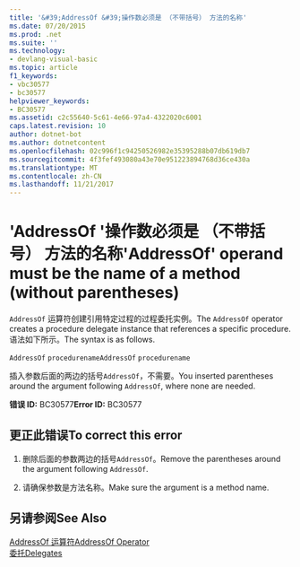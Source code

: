 ```yaml
---
title: '&#39;AddressOf &#39;操作数必须是 （不带括号） 方法的名称'
ms.date: 07/20/2015
ms.prod: .net
ms.suite: ''
ms.technology:
- devlang-visual-basic
ms.topic: article
f1_keywords:
- vbc30577
- bc30577
helpviewer_keywords:
- BC30577
ms.assetid: c2c55640-5c61-4e66-97a4-4322020c6001
caps.latest.revision: 10
author: dotnet-bot
ms.author: dotnetcontent
ms.openlocfilehash: 02c996f1c94250526982e35395288b07db619db7
ms.sourcegitcommit: 4f3fef493080a43e70e951223894768d36ce430a
ms.translationtype: MT
ms.contentlocale: zh-CN
ms.lasthandoff: 11/21/2017
---
```

# <a name="39addressof39-operand-must-be-the-name-of-a-method-without-parentheses"></a><span data-ttu-id="0e844-102">&#39;AddressOf &#39;操作数必须是 （不带括号） 方法的名称</span><span class="sxs-lookup"><span data-stu-id="0e844-102">&#39;AddressOf&#39; operand must be the name of a method (without parentheses)</span></span>
<span data-ttu-id="0e844-103">`AddressOf` 运算符创建引用特定过程的过程委托实例。</span><span class="sxs-lookup"><span data-stu-id="0e844-103">The `AddressOf` operator creates a procedure delegate instance that references a specific procedure.</span></span> <span data-ttu-id="0e844-104">语法如下所示。</span><span class="sxs-lookup"><span data-stu-id="0e844-104">The syntax is as follows.</span></span>  
  
 <span data-ttu-id="0e844-105">`AddressOf` `procedurename`</span><span class="sxs-lookup"><span data-stu-id="0e844-105">`AddressOf` `procedurename`</span></span>  
  
 <span data-ttu-id="0e844-106">插入参数后面的两边的括号`AddressOf`，不需要。</span><span class="sxs-lookup"><span data-stu-id="0e844-106">You inserted parentheses around the argument following `AddressOf`, where none are needed.</span></span>  
  
 <span data-ttu-id="0e844-107">**错误 ID:** BC30577</span><span class="sxs-lookup"><span data-stu-id="0e844-107">**Error ID:** BC30577</span></span>  
  
## <a name="to-correct-this-error"></a><span data-ttu-id="0e844-108">更正此错误</span><span class="sxs-lookup"><span data-stu-id="0e844-108">To correct this error</span></span>  
  
1.  <span data-ttu-id="0e844-109">删除后面的参数两边的括号`AddressOf`。</span><span class="sxs-lookup"><span data-stu-id="0e844-109">Remove the parentheses around the argument following `AddressOf`.</span></span>  
  
2.  <span data-ttu-id="0e844-110">请确保参数是方法名称。</span><span class="sxs-lookup"><span data-stu-id="0e844-110">Make sure the argument is a method name.</span></span>  
  
## <a name="see-also"></a><span data-ttu-id="0e844-111">另请参阅</span><span class="sxs-lookup"><span data-stu-id="0e844-111">See Also</span></span>  
 [<span data-ttu-id="0e844-112">AddressOf 运算符</span><span class="sxs-lookup"><span data-stu-id="0e844-112">AddressOf Operator</span></span>](../../../visual-basic/language-reference/operators/addressof-operator.md)  
 [<span data-ttu-id="0e844-113">委托</span><span class="sxs-lookup"><span data-stu-id="0e844-113">Delegates</span></span>](../../../visual-basic/programming-guide/language-features/delegates/index.md)
